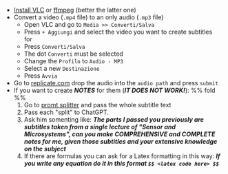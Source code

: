 - [Install VLC](https://www.videolan.org/vlc/) or [ffmpeg](https://ffmpeg.org) (better the latter one)
- Convert a video (`.mp4` file) to an only audio (`.mp3` file)
	- Open VLC and go to `Media >> Converti/Salva`
	- Press `+ Aggiungi` and select the video you want to create subtitles for
	- Press `Converti/Salva`
	- The dot `Converti` must be selected
	- Change the `Profilo` to `Audio - MP3`
	- Select a new `Destinazione`
	- Press `Avvia`
- Go to [replicate.com](https://replicate.com/m1guelpf/whisper-subtitles) drop the audio into the `audio path` and press `submit`
- If you want to create ***NOTES*** for them (***IT DOES NOT WORK!***): %% fold %%
  1. Go to [promt splitter](https://chatgpt-prompt-splitter.jjdiaz.dev) and pass the whole subtitle text
  2. Pass each "split" to ChatGPT.
  3. Ask him somenting like: ***The parts I passed you previously are subtitles taken from a single lecture of "Sensor and Microsystems", can you make COMPREHENSIVE and COMPLETE notes for me, given those subtitles and your extensive knowledge on the subject***
  4. If there are formulas you can ask for a Latex formatting in this way: ***If you write any equation do it in this format `$$ <latex code here> $$`***